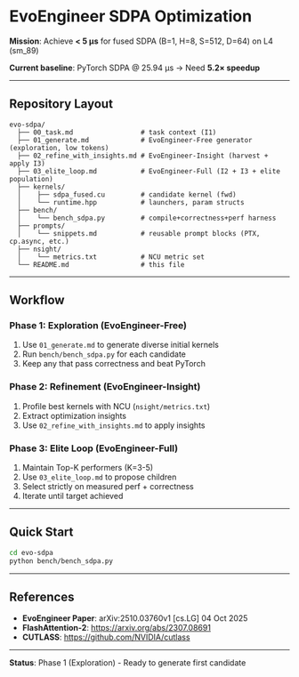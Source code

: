 # EvoEngineer SDPA Optimization

**Mission**: Achieve **< 5 μs** for fused SDPA (B=1, H=8, S=512, D=64) on L4 (sm_89)

**Current baseline**: PyTorch SDPA @ 25.94 μs → Need **5.2× speedup**

---

## Repository Layout

```
evo-sdpa/
  ├── 00_task.md                 # task context (I1)
  ├── 01_generate.md             # EvoEngineer-Free generator (exploration, low tokens)
  ├── 02_refine_with_insights.md # EvoEngineer-Insight (harvest + apply I3)
  ├── 03_elite_loop.md           # EvoEngineer-Full (I2 + I3 + elite population)
  ├── kernels/
  │    ├── sdpa_fused.cu         # candidate kernel (fwd)
  │    └── runtime.hpp           # launchers, param structs
  ├── bench/
  │    └── bench_sdpa.py         # compile+correctness+perf harness
  ├── prompts/
  │    └── snippets.md           # reusable prompt blocks (PTX, cp.async, etc.)
  ├── nsight/
  │    └── metrics.txt           # NCU metric set
  └── README.md                  # this file
```

---

## Workflow

### Phase 1: Exploration (EvoEngineer-Free)
1. Use `01_generate.md` to generate diverse initial kernels
2. Run `bench/bench_sdpa.py` for each candidate
3. Keep any that pass correctness and beat PyTorch

### Phase 2: Refinement (EvoEngineer-Insight)
1. Profile best kernels with NCU (`nsight/metrics.txt`)
2. Extract optimization insights
3. Use `02_refine_with_insights.md` to apply insights

### Phase 3: Elite Loop (EvoEngineer-Full)
1. Maintain Top-K performers (K=3-5)
2. Use `03_elite_loop.md` to propose children
3. Select strictly on measured perf + correctness
4. Iterate until target achieved

---

## Quick Start

```bash
cd evo-sdpa
python bench/bench_sdpa.py
```

---

## References

- **EvoEngineer Paper**: arXiv:2510.03760v1 [cs.LG] 04 Oct 2025
- **FlashAttention-2**: https://arxiv.org/abs/2307.08691
- **CUTLASS**: https://github.com/NVIDIA/cutlass

---

**Status**: Phase 1 (Exploration) - Ready to generate first candidate

